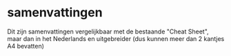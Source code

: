 # samenvattingen
Dit zijn samenvattingen vergelijkbaar met de bestaande "Cheat Sheet", maar dan in het Nederlands en uitgebreider (dus kunnen meer dan 2 kantjes A4 bevatten)
